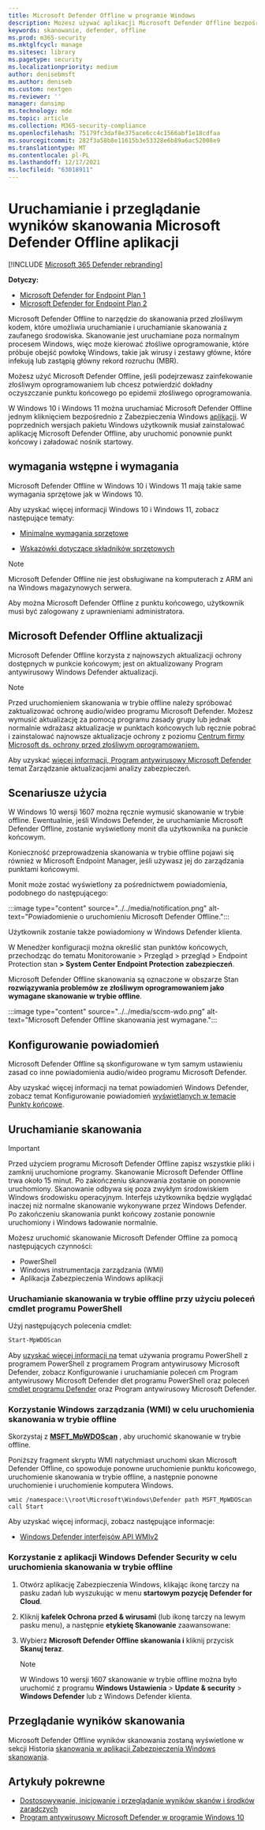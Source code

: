 ```yaml
---
title: Microsoft Defender Offline w programie Windows
description: Możesz używać aplikacji Microsoft Defender Offline bezpośrednio z Program antywirusowy Windows Defender aplikacji. Możesz także zarządzać wdrażaniem tego rozwiązania w sieci.
keywords: skanowanie, defender, offline
ms.prod: m365-security
ms.mktglfcycl: manage
ms.sitesec: library
ms.pagetype: security
ms.localizationpriority: medium
author: denisebmsft
ms.author: deniseb
ms.custom: nextgen
ms.reviewer: ''
manager: dansimp
ms.technology: mde
ms.topic: article
ms.collection: M365-security-compliance
ms.openlocfilehash: 75179fc3daf8e375ace6cc4c1566abf1e18cdfaa
ms.sourcegitcommit: 282f3a58b8e11615b3e53328e6b89a6ac52008e9
ms.translationtype: MT
ms.contentlocale: pl-PL
ms.lasthandoff: 12/17/2021
ms.locfileid: "63018911"
---
```

# <a name="run-and-review-the-results-of-a-microsoft-defender-offline-scan"></a>Uruchamianie i przeglądanie wyników skanowania Microsoft Defender Offline aplikacji

[!INCLUDE [Microsoft 365 Defender rebranding](../../includes/microsoft-defender.md)]


**Dotyczy:**
- [Microsoft Defender for Endpoint Plan 1](https://go.microsoft.com/fwlink/p/?linkid=2154037)
- [Microsoft Defender for Endpoint Plan 2](https://go.microsoft.com/fwlink/p/?linkid=2154037)

Microsoft Defender Offline to narzędzie do skanowania przed złośliwym kodem, które umożliwia uruchamianie i uruchamianie skanowania z zaufanego środowiska. Skanowanie jest uruchamiane poza normalnym procesem Windows, więc może kierować złośliwe oprogramowanie, które próbuje obejść powłokę Windows, takie jak wirusy i zestawy główne, które infekują lub zastąpią główny rekord rozruchu (MBR).

Możesz użyć Microsoft Defender Offline, jeśli podejrzewasz zainfekowanie złośliwym oprogramowaniem lub chcesz potwierdzić dokładny oczyszczanie punktu końcowego po epidemii złośliwego oprogramowania.

W Windows 10 i Windows 11 można uruchamiać Microsoft Defender Offline jednym kliknięciem bezpośrednio z Zabezpieczenia Windows [aplikacji](microsoft-defender-security-center-antivirus.md). W poprzednich wersjach pakietu Windows użytkownik musiał zainstalować aplikację Microsoft Defender Offline, aby uruchomić ponownie punkt końcowy i załadować nośnik startowy.

## <a name="prerequisites-and-requirements"></a>wymagania wstępne i wymagania

Microsoft Defender Offline w Windows 10 i Windows 11 mają takie same wymagania sprzętowe jak w Windows 10.

Aby uzyskać więcej informacji Windows 10 i Windows 11, zobacz następujące tematy:

- [Minimalne wymagania sprzętowe](/windows-hardware/design/minimum/minimum-hardware-requirements-overview)

- [Wskazówki dotyczące składników sprzętowych](/windows-hardware/design/component-guidelines/components)

> [!NOTE]
> Microsoft Defender Offline nie jest obsługiwane na komputerach z ARM ani na Windows magazynowych serwera.

Aby można Microsoft Defender Offline z punktu końcowego, użytkownik musi być zalogowany z uprawnieniami administratora.

## <a name="microsoft-defender-offline-updates"></a>Microsoft Defender Offline aktualizacji

Microsoft Defender Offline korzysta z najnowszych aktualizacji ochrony dostępnych w punkcie końcowym; jest on aktualizowany Program antywirusowy Windows Defender aktualizacji.

> [!NOTE]
> Przed uruchomieniem skanowania w trybie offline należy spróbować zaktualizować ochronę audio/wideo programu Microsoft Defender. Możesz wymusić aktualizację za pomocą programu zasady grupy lub jednak normalnie wdrażasz aktualizacje w punktach końcowych lub ręcznie pobrać i zainstalować najnowsze aktualizacje ochrony z poziomu [Centrum firmy Microsoft ds. ochrony przed złośliwym oprogramowaniem.](https://www.microsoft.com/security/portal/definitions/adl.aspx)

Aby uzyskać [więcej informacji, Program antywirusowy Microsoft Defender](manage-protection-updates-microsoft-defender-antivirus.md) temat Zarządzanie aktualizacjami analizy zabezpieczeń.

## <a name="usage-scenarios"></a>Scenariusze użycia

W Windows 10 wersji 1607 można ręcznie wymusić skanowanie w trybie offline. Ewentualnie, jeśli Windows Defender, że uruchamianie Microsoft Defender Offline, zostanie wyświetlony monit dla użytkownika na punkcie końcowym.

Konieczność przeprowadzenia skanowania w trybie offline pojawi się również w Microsoft Endpoint Manager, jeśli używasz jej do zarządzania punktami końcowymi.

Monit może zostać wyświetlony za pośrednictwem powiadomienia, podobnego do następującego:

:::image type="content" source="../../media/notification.png" alt-text="Powiadomienie o uruchomieniu Microsoft Defender Offline.":::

Użytkownik zostanie także powiadomiony w Windows Defender klienta.

W Menedżer konfiguracji można określić stan punktów końcowych, przechodząc do tematu Monitorowanie > Przegląd > przegląd > Endpoint Protection stan **> System Center Endpoint Protection zabezpieczeń**.

Microsoft Defender Offline skanowania są oznaczone w obszarze Stan **rozwiązywania problemów ze złośliwym oprogramowaniem jako** **wymagane skanowanie w trybie offline**.

:::image type="content" source="../../media/sccm-wdo.png" alt-text="Microsoft Defender Offline skanowania jest wymagane.":::

## <a name="configure-notifications"></a>Konfigurowanie powiadomień

Microsoft Defender Offline są skonfigurowane w tym samym ustawieniu zasad co inne powiadomienia audio/wideo programu Microsoft Defender.

Aby uzyskać więcej informacji na temat powiadomień Windows Defender, zobacz temat Konfigurowanie powiadomień [wyświetlanych w temacie Punkty końcowe](configure-notifications-microsoft-defender-antivirus.md).

## <a name="run-a-scan"></a>Uruchamianie skanowania

> [!IMPORTANT]
> Przed użyciem programu Microsoft Defender Offline zapisz wszystkie pliki i zamknij uruchomione programy. Skanowanie Microsoft Defender Offline trwa około 15 minut. Po zakończeniu skanowania zostanie on ponownie uruchomiony. Skanowanie odbywa się poza zwykłym środowiskiem Windows środowisku operacyjnym. Interfejs użytkownika będzie wyglądać inaczej niż normalne skanowanie wykonywane przez Windows Defender. Po zakończeniu skanowania punkt końcowy zostanie ponownie uruchomiony i Windows ładowanie normalnie.

Możesz uruchomić skanowanie Microsoft Defender Offline za pomocą następujących czynności:

- PowerShell
- Windows instrumentacja zarządzania (WMI)
- Aplikacja Zabezpieczenia Windows aplikacji



### <a name="use-powershell-cmdlets-to-run-an-offline-scan"></a>Uruchamianie skanowania w trybie offline przy użyciu poleceń cmdlet programu PowerShell

Użyj następujących polecenia cmdlet:

```PowerShell
Start-MpWDOScan
```

Aby [uzyskać więcej informacji na](use-powershell-cmdlets-microsoft-defender-antivirus.md) temat używania programu PowerShell z programem PowerShell z programem Program antywirusowy Microsoft Defender, zobacz Konfigurowanie i uruchamianie poleceń cm Program antywirusowy Microsoft Defender dlet programu PowerShell oraz poleceń [cmdlet programu Defender](/powershell/module/defender/) oraz Program antywirusowy Microsoft Defender.

### <a name="use-windows-management-instruction-wmi-to-run-an-offline-scan"></a>Korzystanie Windows zarządzania (WMI) w celu uruchomienia skanowania w trybie offline

Skorzystaj z [**MSFT_MpWDOScan**](/previous-versions/windows/desktop/legacy/dn455323(v=vs.85)) , aby uruchomić skanowanie w trybie offline.

Poniższy fragment skryptu WMI natychmiast uruchomi skan Microsoft Defender Offline, co spowoduje ponowne uruchomienie punktu końcowego, uruchomienie skanowania w trybie offline, a następnie ponowne uruchomienie i uruchomienie komputera Windows.

```console
wmic /namespace:\\root\Microsoft\Windows\Defender path MSFT_MpWDOScan call Start
```

Aby uzyskać więcej informacji, zobacz następujące informacje:

- [Windows Defender interfejsów API WMIv2](/previous-versions/windows/desktop/defender/windows-defender-wmiv2-apis-portal)

### <a name="use-the-windows-defender-security-app-to-run-an-offline-scan"></a>Korzystanie z aplikacji Windows Defender Security w celu uruchomienia skanowania w trybie offline

1. Otwórz aplikację Zabezpieczenia Windows, klikając ikonę tarczy na pasku zadań lub wyszukując w menu **startowym pozycję Defender for Cloud**.

2. Kliknij **kafelek Ochrona przed & wirusami** (lub ikonę tarczy na lewym pasku menu), a następnie **etykietę Skanowanie** zaawansowane:

3. Wybierz **Microsoft Defender Offline skanowania i** kliknij przycisk **Skanuj teraz**.

    > [!NOTE]
    > W Windows 10 wersji 1607 skanowanie w trybie offline można było uruchomić z programu **Windows Ustawienia** \> **Update & security** \> **Windows Defender** lub z Windows Defender klienta.

## <a name="review-scan-results"></a>Przeglądanie wyników skanowania

Microsoft Defender Offline wyników skanowania zostaną wyświetlone w sekcji Historia [skanowania w aplikacji Zabezpieczenia Windows skanowania](microsoft-defender-security-center-antivirus.md).

## <a name="related-articles"></a>Artykuły pokrewne

- [Dostosowywanie, inicjowanie i przeglądanie wyników skanów i środków zaradczych](customize-run-review-remediate-scans-microsoft-defender-antivirus.md)
- [Program antywirusowy Microsoft Defender w programie Windows 10](microsoft-defender-antivirus-in-windows-10.md)
